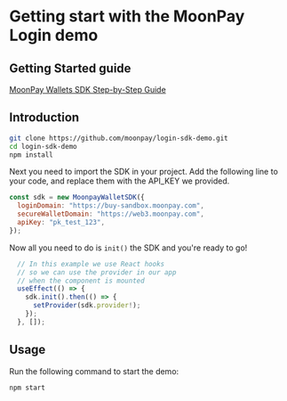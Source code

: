 # Getting start with the MoonPay Login demo

## Getting Started guide
[MoonPay Wallets SDK Step-by-Step Guide](https://docs.moonpay.com/login-sdk/jxM5rh5T22VMnnSFRdS7/wallets-sdk/wallets-sdk-step-by-step-guide)

## Introduction

```bash
git clone https://github.com/moonpay/login-sdk-demo.git
cd login-sdk-demo
npm install
```

Next you need to import the SDK in your project. Add the following line to your code, and replace them with the API_KEY we provided.

```javascript
const sdk = new MoonpayWalletSDK({
  loginDomain: "https://buy-sandbox.moonpay.com",
  secureWalletDomain: "https://web3.moonpay.com",
  apiKey: "pk_test_123",
});
```

Now all you need to do is `init()` the SDK and you're ready to go!

```javascript
  // In this example we use React hooks
  // so we can use the provider in our app
  // when the component is mounted
  useEffect(() => {
    sdk.init().then(() => {
      setProvider(sdk.provider!);
    });
  }, []);
```

## Usage

Run the following command to start the demo:

```bash
npm start
```
